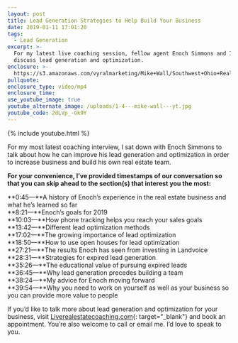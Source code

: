 ```yaml
---
layout: post
title: Lead Generation Strategies to Help Build Your Business
date: 2019-01-11 17:01:20
tags:
  - Lead Generation
excerpt: >-
  For my latest live coaching session, fellow agent Enoch Simmons and I will
  discuss lead generation and optimization.
enclosure: >-
  https://s3.amazonaws.com/vyralmarketing/Mike+Wall/Southwest+Ohio+Real+Estate+Expert-+Lead+Generation+Strategies+to+Help+Build+Your+Business.mp4
pullquote:
enclosure_type: video/mp4
enclosure_time:
use_youtube_image: true
youtube_alternate_image: /uploads/1-4---mike-wall---yt.jpg
youtube_code: 2dLVp_-Gk9Y
---
```


{% include youtube.html %}

For my most latest coaching interview, I sat down with Enoch Simmons to talk about how he can improve his lead generation and optimization in order to increase business and build his own real estate team.&nbsp;

**For your convenience, I’ve provided timestamps of our conversation so that you can skip ahead to the section(s) that interest you the most:&nbsp;**

**0:45—**A history of Enoch’s experience in the real estate business and what he’s learned so far<br>**8:21—**Enoch’s goals for 2019&nbsp;<br>**10:03—**How phone tracking helps you reach your sales goals<br>**13:42—**Different lead optimization methods<br>**17:02—**The growing importance of lead optimization&nbsp;<br>**18:50—**How to use open houses for lead optimization<br>**27:21—**The results Enoch has seen from investing in Landvoice &nbsp;<br>**28:31—**Strategies for expired lead generation&nbsp;<br>**35:26—**The educational value of pursuing expired leads&nbsp;<br>**36:45—**Why lead generation precedes building a team<br>**38:24—**My advice for Enoch moving forward<br>**39:54—**Why you need to work on yourself as well as your business so you can provide more value to people

If you’d like to talk more about lead generation and optimization for your business, visit [Liverealestatecoaching.com](Liverealestatecoaching.com){: target="_blank"} and book an appointment. You’re also welcome to call or email me. I’d love to speak to you.